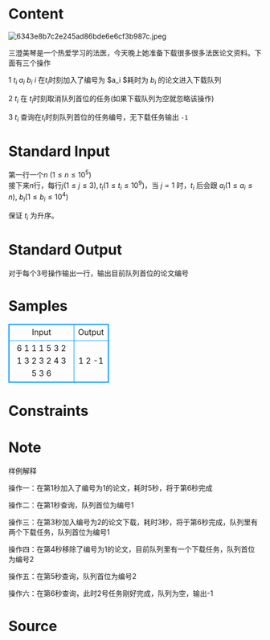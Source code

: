 
# Content

![6343e8b7c2e245ad86bde6e6cf3b987c.jpeg](/source/lutece/san-cheng-mei-qin-de-xin-li-zhi-you-xue-xi/img/aHR0cHM6Ly9pLmxvbGkubmV0LzIwMTkvMTEvMjAvbzlBaW1DUVlCMm55SXU3LmpwZw==.jpg)

三澄美琴是一个热爱学习的法医，今天晚上她准备下载很多很多法医论文资料。下面有三个操作

$1\ t_i\ a_i\ b_i$ $i$ 在$t_i$时刻加入了编号为 $a_i $耗时为 $b_i$ 的论文进入下载队列

$2\ t_i$ 在 $t_i$时刻取消队列首位的任务(如果下载队列为空就忽略该操作)

$3\ t_i$ 查询在$t_i$时刻队列首位的任务编号，无下载任务输出 `-1`

# Standard Input

第一行一个$n$ $(1\le n\le 10^5)$  
接下来$n$行，每行$j(1\le j\le 3),t_i(1\le t_i\le 10^9)$，当 $j = 1$ 时，$t_i$ 后会跟 $a_i(1\le a_i \le n)$, $b_i(1\le b_i\le 10^4)$

保证 $t_i$ 为升序。

# Standard Output

对于每个3号操作输出一行，输出目前队列首位的论文编号

# Samples

<style>
        table,table tr th, table tr td { border:1px solid #0094ff; }
        table { width: 200px; min-height: 25px; line-height: 25px; text-align: center; border-collapse: collapse;}   
    </style>
<table>
	<tr>
		<td>Input</td>
		<td>Output</td>
	</tr>
<tr><td>6
1 1 1 5
3 2
1 3 2 3
2 4
3 5
3 6</td><td>1
2
-1</td></tr></table>


# Constraints



# Note

样例解释

操作一：在第1秒加入了编号为1的论文，耗时5秒，将于第6秒完成

操作二：在第1秒查询，队列首位为编号1

操作三：在第3秒加入编号为2的论文下载，耗时3秒，将于第6秒完成，队列里有两个下载任务，队列首位为编号1

操作四：在第4秒移除了编号为1的论文，目前队列里有一个下载任务，队列首位为编号2

操作五：在第5秒查询，队列首位为编号2

操作六：在第6秒查询，此时2号任务刚好完成，队列为空，输出-1

# Source


